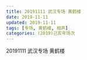 ```yaml
---
title: 20191111 武汉专场 黄鹤楼 
date: 2019-11-11
updated: 2019-11-11
tags: [专场, 黄鹤楼, 相声]
categories: (2019)己亥年场次
---
```

20191111 武汉专场 黄鹤楼